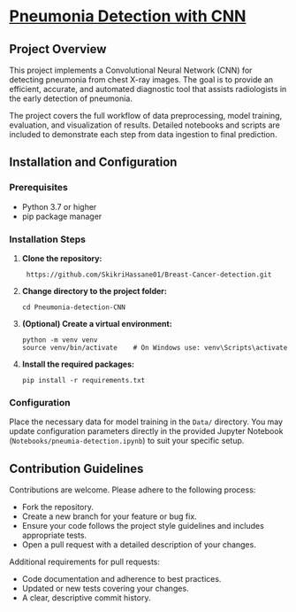 # [Pneumonia Detection with CNN](https://www.kaggle.com/code/hassaneskikri/pneumia-detection)

## Project Overview

This project implements a Convolutional Neural Network (CNN) for detecting pneumonia from chest X-ray images. The goal is to provide an efficient, accurate, and automated diagnostic tool that assists radiologists in the early detection of pneumonia.

The project covers the full workflow of data preprocessing, model training, evaluation, and visualization of results. Detailed notebooks and scripts are included to demonstrate each step from data ingestion to final prediction.

## Installation and Configuration

### Prerequisites

- Python 3.7 or higher
- pip package manager

### Installation Steps

1. **Clone the repository:**
   ```
    https://github.com/SkikriHassane01/Breast-Cancer-detection.git
   ```
2. **Change directory to the project folder:**
   ```
   cd Pneumonia-detection-CNN
   ```
3. **(Optional) Create a virtual environment:**
   ```
   python -m venv venv
   source venv/bin/activate    # On Windows use: venv\Scripts\activate
   ```
4. **Install the required packages:**
   ```
   pip install -r requirements.txt
   ```

### Configuration

Place the necessary data for model training in the `Data/` directory. You may update configuration parameters directly in the provided Jupyter Notebook (`Notebooks/pneumia-detection.ipynb`) to suit your specific setup.


## Contribution Guidelines

Contributions are welcome. Please adhere to the following process:

- Fork the repository.
- Create a new branch for your feature or bug fix.
- Ensure your code follows the project style guidelines and includes appropriate tests.
- Open a pull request with a detailed description of your changes.

Additional requirements for pull requests:

- Code documentation and adherence to best practices.
- Updated or new tests covering your changes.
- A clear, descriptive commit history.